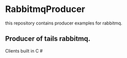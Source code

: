 # RabbitmqProducer
this repository contains producer examples for rabbitmq.

## Producer of tails rabbitmq.

Clients built in C #
